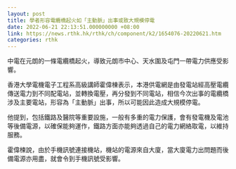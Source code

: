 ```yaml
---
layout: post
title: 學者形容電纜橋起火如「主動脈」出事或致大規模停電
date: 2022-06-21 22:13:51.000000000 +08:00
link: https://news.rthk.hk/rthk/ch/component/k2/1654076-20220621.htm
categories: rthk
---
```


中電在元朗的一條電纜橋起火，導致元朗巿中心、天水圍及屯門一帶電力供應受影響。

香港大學電機電子工程系高級講師霍偉棟表示，本港供電網是由發電站經高壓電纜傳送電力到不同配電站，並轉換電壓，再分發到不同電站，相信今次出事的電纜橋涉及主要電站，形容為「主動脈」出事，所以可能因此造成大規模停電。

他提到，包括鐵路及醫院等重要設施，一般有多重的電力保護，會有發電機及電池等後備電源，以確保能夠運作，鐵路方面亦能夠透過自己的電力網絡取電，以維持服務。

霍偉楝說，由於手機訊號連接機站，機站的電源來自大廈，當大廈電力出問題而後備電源亦用盡，就會令到手機訊號受影響。
